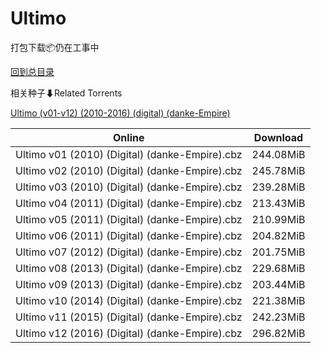 # Ultimo

打包下载📦仍在工事中

[回到总目录](/Catalogs.md)







相关种子⬇Related Torrents

[Ultimo (v01-v12) (2010-2016) (digital) (danke-Empire)](https://github.com/alicewish/markdown/blob/master/torrent/Ultimo--v01-v12---2010-2016---digital---danke-Empire.md)

Online | Download
--- | ---
Ultimo v01 (2010) (Digital) (danke-Empire).cbz | 244.08MiB
Ultimo v02 (2010) (Digital) (danke-Empire).cbz | 245.78MiB
Ultimo v03 (2010) (Digital) (danke-Empire).cbz | 239.28MiB
Ultimo v04 (2011) (Digital) (danke-Empire).cbz | 213.43MiB
Ultimo v05 (2011) (Digital) (danke-Empire).cbz | 210.99MiB
Ultimo v06 (2011) (Digital) (danke-Empire).cbz | 204.82MiB
Ultimo v07 (2012) (Digital) (danke-Empire).cbz | 201.75MiB
Ultimo v08 (2013) (Digital) (danke-Empire).cbz | 229.68MiB
Ultimo v09 (2013) (Digital) (danke-Empire).cbz | 203.44MiB
Ultimo v10 (2014) (Digital) (danke-Empire).cbz | 221.38MiB
Ultimo v11 (2015) (Digital) (danke-Empire).cbz | 242.23MiB
Ultimo v12 (2016) (Digital) (danke-Empire).cbz | 296.82MiB